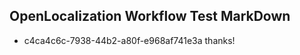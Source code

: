 ## OpenLocalization Workflow Test MarkDown
* c4ca4c6c-7938-44b2-a80f-e968af741e3a thanks!

<!--HONumber=Aug16_HO1-->


